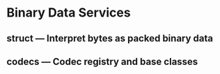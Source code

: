 # Binary Data Services

## struct — Interpret bytes as packed binary data

## codecs — Codec registry and base classes
